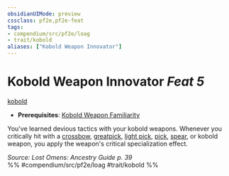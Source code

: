 ```yaml
---
obsidianUIMode: preview
cssclass: pf2e,pf2e-feat
tags:
- compendium/src/pf2e/loag
- trait/kobold
aliases: ["Kobold Weapon Innovator"]
---
```

# Kobold Weapon Innovator  *Feat 5*  
[kobold](/rules/traits/kobold-b1.md)  

- **Prerequisites**: [Kobold Weapon Familiarity](/compendium/feats/kobold-weapon-familiarity-loag.md)

You've learned devious tactics with your kobold weapons. Whenever you critically hit with a [crossbow](/compendium/equipment/items/crossbow.md), [greatpick](/compendium/equipment/items/greatpick.md), [light pick](/compendium/equipment/items/light-pick.md), [pick](/compendium/equipment/items/pick.md), [spear](/compendium/equipment/items/spear.md), or kobold weapon, you apply the weapon's critical specialization effect.

*Source: Lost Omens: Ancestry Guide p. 39*  
%% #compendium/src/pf2e/loag #trait/kobold %%